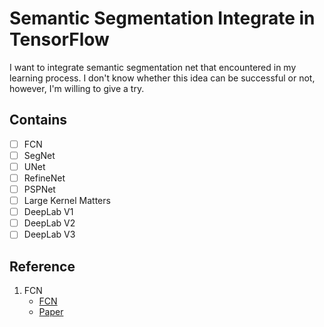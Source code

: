 # Semantic Segmentation Integrate in TensorFlow
I want to integrate semantic segmentation net that encountered in my learning process.
I don't know whether this idea can be successful or not, however, I'm willing to give a try.


## Contains
- [ ] FCN
- [ ] SegNet
- [ ] UNet
- [ ] RefineNet
- [ ] PSPNet
- [ ] Large Kernel Matters
- [ ] DeepLab V1
- [ ] DeepLab V2
- [ ] DeepLab V3

## Reference
1. FCN
    * [FCN](https://github.com/alisure-ml/Semantic-Segmentation-FCN)
    * [Paper](https://github.com/alisure-ml/Semantic-Segmentation-FCN)

